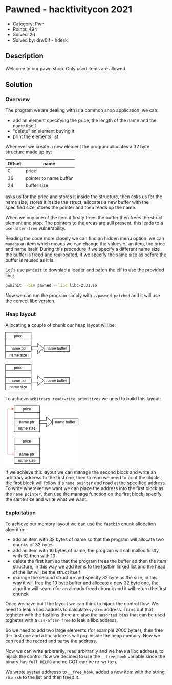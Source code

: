 # Pawned - hacktivitycon 2021

- Category: Pwn
- Points: 494
- Solves: 26
- Solved by: drw0if - hdesk

## Description

Welcome to our pawn shop. Only used items are allowed.

## Solution

### Overview
The program we are dealing with is a common shop application, we can:
- add an element specifying the price, the length of the name and the name itself
- "delete" an element buying it
- print the elements list

Whenever we create a new element the program allocates a 32 byte structure made up by:

| Offset | name |
|--------|------|
| 0 | price |
| 16 | pointer to name buffer |
| 24 | buffer size |

asks us for the price and stores it inside the structure, then asks us for the name size, stores it inside the struct, allocates a new buffer with the specified size, stores the pointer and then reads up the name.

When we buy one of the item it firstly frees the buffer then frees the struct element and stop. The pointers to the areas are still present, this leads to a `use-after-free` vulnerability.

Reading the code more closely we can find an hidden menu option: we can `manage` an item which means we can change the values of an item, the price and name itself. During this procedure if we specify a different name size the buffer is freed and reallocated, if we specify the same size as before the buffer is reused as it is.

Let's use `pwninit` to downlad a loader and patch the elf to use the provided libc:
```bash
pwninit --bin pawned --libc libc-2.31.so
```
Now we can run the program simply with `./pawned_patched` and it will use the correct libc version.

### Heap layout
Allocating a couple of chunk our heap layout will be:

![heap_layout](images/heap_layout.png)

To achieve `arbitrary read/write primitives` we need to build this layout:

![arw](images/arw.png)

If we achieve this layout we can manage the second block and write an arbitrary address to the first one, then to read we need to print the blocks, the first block will follow it's `name pointer` and read at the specified address. To write wherever we want we can place the address into the first block as the `name pointer`, then use the manage function on the first block, specify the same size and write what we want.

### Exploitation
To achieve our memory layout we can use the `fastbin` chunk allocation algorithm:
- add an item with 32 bytes of name so that the program will allocate two chunks of 32 bytes
- add an item with 10 bytes of name, the program will call malloc firstly with 32 then with 10
- delete the first item so that the program frees the buffer ad then the item structure, in this way we add items to the fastbin linked list and the head of the list will be the struct itself
- manage the second structure and specify 32 byte as the size, in this way it will free the 10 byte buffer and allocate a new 32 byte one, the algoritm will search for an already freed chunck and it will return the first chunck

Once we have built the layout we can think to hijack the control flow. We need to leak a libc address to calculate `system` address. Turns out that togheter with the fastbins there are also the `unsorted bins` that can be used togheter with a `use-after-free` to leak a libc address.

So we need to add two large elements (for example 2000 bytes), then free the first one and a libc address will pop inside the heap memory. Now we can read the record and parse the address.

Now we can write arbitrarily, read arbitrarily and we have a libc address, to hijack the control flow we decided to use the `__free_hook` variable since the binary has `full RELRO` and no GOT can be re-written.

We wrote `system` addresso to `__free_hook`, added a new item with the string `/bin/sh` to the list and then freed it.

